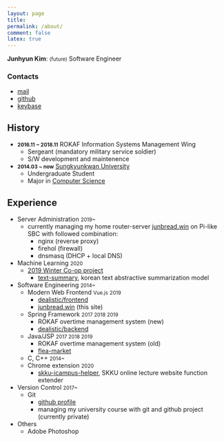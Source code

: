 ```yaml
---
layout: page
title:
permalink: /about/
comment: false
latex: true
---
```


**Junhyun Kim**: <small>(future)</small> Software Engineer

### Contacts

- [mail](mailto:me@junbread.win)
- [github](https://github.com/junbread)
- [keybase](https://keybase.io/junbread)

## History

- <small>**2016.11 ~ 2018.11**</small> ROKAF Information Systems Management Wing
  - Sergeant (mandatory military service soldier)
  - S/W development and maintenence
- <small>**2014.03 ~ now**</small> [Sungkyunkwan University](https://www.skku.edu/eng/)
  - Undergraduate Student
  - Major in [Computer Science](https://cs.skku.edu/en/)

## Experience

- Server Administration <small>2019~</small>
  - currently managing my home router-server [junbread.win](https://junbread.win) on Pi-like SBC with followed combination:
    - nginx (reverse proxy)
    - firehol (firewall)
    - dnsmasq (DHCP + local DNS)
- Machine Learning <small>2020</small>
  - [2019 Winter Co-op project](https://github.com/junbread/skku-coop-project)
    - [text-summary](https://github.com/junbread/text-summary), korean text abstractive summarization model
- Software Engineering <small>2014~</small>
  - Modern Web Frontend <small>Vue.js</small> <small>2019</small>
    - [dealistic/frontend](https://github.com/junbread/dealistic/tree/master/src/front)
    - [junbread.win](https://github.com/junbread/junbread.win) (this site)
  - Spring Framework <small>2017 2018 2019</small>
    - ROKAF overtime management system (new)
    - [dealistic/backend](https://github.com/junbread/dealistic/tree/master/src/back)
  - Java/JSP <small>2017 2018 2019</small>
    - ROKAF overtime management system (old)
    - [flea-market](https://github.com/junbread/flea-market)
  - C, C++ <small>2014~</small>
  - Chrome extension <small>2020</small>
    - [skku-icampus-helper](https://github.com/junbread/skku-icampus-helper), SKKU online lecture website function extender
- Version Control <small>2017~</small>
  - Git
    - [github profile](https://github.com/junbread)
    - managing my university course with git and github project (currently private)
- Others
  - Adobe Photoshop
